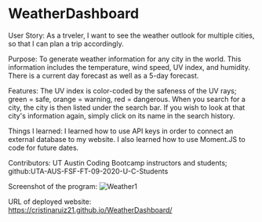 # WeatherDashboard
User Story: As a trveler, I want to see the weather outlook for multiple cities, so that I can plan a trip accordingly.

Purpose: To generate weather information for any city in the world. This information includes the temperature, wind speed, UV index, and humidity. There is a current day forecast as well as a 5-day forecast. 

Features: The UV index is color-coded by the safeness of the UV rays; green = safe, orange = warning, red = dangerous. When you search for a city, the city is then listed under the search bar. If you wish to look at that city's information again, simply click on its name in the search history.

Things I learned: I learned how to use API keys in order to connect an external database to my website. I also learned how to use Moment.JS to code for future dates. 

Contributors: UT Austin Coding Bootcamp instructors and students; github:UTA-AUS-FSF-FT-09-2020-U-C-Students

Screenshot of the program: ![Weather1](https://user-images.githubusercontent.com/64928939/95279791-2ef5d700-0819-11eb-91fa-a139ab86e6b5.png)

URL of deployed website: https://cristinaruiz21.github.io/WeatherDashboard/